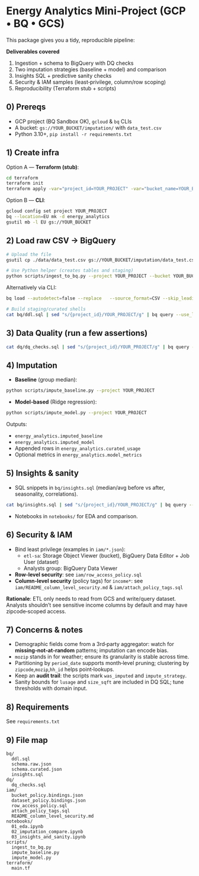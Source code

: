 # Energy Analytics Mini‑Project (GCP • BQ • GCS)

This package gives you a tidy, reproducible pipeline:

**Deliverables covered**
1) Ingestion + schema to BigQuery with DQ checks  
2) Two imputation strategies (baseline + model) and comparison  
3) Insights SQL + predictive sanity checks  
4) Security & IAM samples (least‑privilege, column/row scoping)  
5) Reproducibility (Terraform stub + scripts)  

## 0) Prereqs
- GCP project (BQ Sandbox OK), `gcloud` & `bq` CLIs
- A bucket: `gs://YOUR_BUCKET/imputation/` with `data_test.csv`
- Python 3.10+, `pip install -r requirements.txt`

## 1) Create infra
Option A — **Terraform (stub)**:
```bash
cd terraform
terraform init
terraform apply -var="project_id=YOUR_PROJECT" -var="bucket_name=YOUR_BUCKET"
```

Option B — **CLI**:
```bash
gcloud config set project YOUR_PROJECT
bq --location=EU mk -d energy_analytics
gsutil mb -l EU gs://YOUR_BUCKET
```

## 2) Load raw CSV → BigQuery
```bash
# Upload the file
gsutil cp ./data/data_test.csv gs://YOUR_BUCKET/imputation/data_test.csv

# Use Python helper (creates tables and staging)
python scripts/ingest_to_bq.py --project YOUR_PROJECT --bucket YOUR_BUCKET --object imputation/data_test.csv
```

Alternatively via CLI:
```bash
bq load --autodetect=false --replace   --source_format=CSV --skip_leading_rows=1   YOUR_PROJECT:energy_analytics.raw_usage   gs://YOUR_BUCKET/imputation/data_test.csv   ./bq/schema.raw.json

# Build staging/curated shells
cat bq/ddl.sql | sed "s/{project_id}/YOUR_PROJECT/g" | bq query --use_legacy_sql=false
```

## 3) Data Quality (run a few assertions)
```bash
cat dq/dq_checks.sql | sed "s/{project_id}/YOUR_PROJECT/g" | bq query --use_legacy_sql=false
```

## 4) Imputation
- **Baseline** (group median):  
```bash
python scripts/impute_baseline.py --project YOUR_PROJECT
```
- **Model‑based** (Ridge regression):  
```bash
python scripts/impute_model.py --project YOUR_PROJECT
```

Outputs:
- `energy_analytics.imputed_baseline`
- `energy_analytics.imputed_model`
- Appended rows in `energy_analytics.curated_usage`
- Optional metrics in `energy_analytics.model_metrics`

## 5) Insights & sanity
- SQL snippets in `bq/insights.sql` (median/avg before vs after, seasonality, correlations).
```bash
cat bq/insights.sql | sed "s/{project_id}/YOUR_PROJECT/g" | bq query --use_legacy_sql=false
```
- Notebooks in `notebooks/` for EDA and comparison.

## 6) Security & IAM
- Bind least privilege (examples in `iam/*.json`):
  - `etl-sa`: Storage Object Viewer (bucket), BigQuery Data Editor + Job User (dataset)
  - Analysts group: BigQuery Data Viewer
- **Row‑level security**: see `iam/row_access_policy.sql`
- **Column‑level security** (policy tags) for `income*`: see `iam/README_column_level_security.md` & `iam/attach_policy_tags.sql`

**Rationale**: ETL only needs to read from GCS and write/query dataset. Analysts shouldn’t see sensitive income columns by default and may have zipcode‑scoped access.

## 7) Concerns & notes
- Demographic fields come from a 3rd‑party aggregator: watch for **missing‑not‑at‑random** patterns; imputation can encode bias.
- `mozip` stands in for weather; ensure its granularity is stable across time.
- Partitioning by `period_date` supports month‑level pruning; clustering by `zipcode`,`mozip`,`hh_id` helps point‑lookups.
- Keep an **audit trail**: the scripts mark `was_imputed` and `impute_strategy`.
- Sanity bounds for `lusage` and `size_sqft` are included in DQ SQL; tune thresholds with domain input.

## 8) Requirements
See `requirements.txt`

## 9) File map
```
bq/
  ddl.sql
  schema.raw.json
  schema.curated.json
  insights.sql
dq/
  dq_checks.sql
iam/
  bucket_policy.bindings.json
  dataset_policy.bindings.json
  row_access_policy.sql
  attach_policy_tags.sql
  README_column_level_security.md
notebooks/
  01_eda.ipynb
  02_imputation_compare.ipynb
  03_insights_and_sanity.ipynb
scripts/
  ingest_to_bq.py
  impute_baseline.py
  impute_model.py
terraform/
  main.tf
```